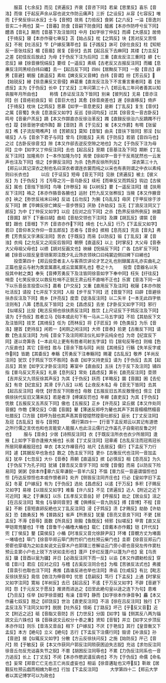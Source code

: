 <!-- { "loadSidebar": true } -->
　　服苴【七余反】而见【贤遍反】齐衰【音咨下同】若枲【思里反】喜乐【音洛】而偯【于起反声余从容也说文作防云痛声】三折【之设反】从容【七容反】唯而【于癸反徐以水反】士与【音预】敛焉【力验反】食粥【之六反】一溢【音逸刘音实二十两也】莫一【音暮】防食【音嗣下防食同】醯酱【本亦作防呼兮反下同】醴酒【音礼】期而【音基下及注皆同】中月【如字徐丁仲反】而禫【大感反】居倚【于绮反】寝【本亦作寑七审反】苫【始占反】枕【之鸩反】块【苦对反又苦怪反】不税【吐活反】芐【户嫁反蒲苹也】翦【子践反】牀可【徐仕良反】柱【知矩反一音张炷反】楣【音眉】居复【音伏】去其【起吕反下去麻同】其缕【力主反】之差【初佳反后放此】为母【于伪反下注为后同】三重【直龙反注三重同】縓【七恋反】縁【徐音掾恱绢反】要绖【一遥反】素缟【古老反又古报反注同】而纎【息亷反注同黑经白纬曰纎】去一【起吕反下同】四纠【居黝反下同】一股【音古】辟男【音避】朝服【直遥反】素纰【婢支反又音綼】白纬【音谓】纷【芳云反】【始锐反】綅【徐息亷反又音侵】麻葛重【直龙反注及下不言重言重者同】着【张虑反】主为【于伪反】长中【丁丈反】三年问第三十八【郑云名三年问者善其以知丧服年月所由也】
　　称情【赤证反注及下皆同】别亲【彼列反】无易【音亦注同】创【音疮初良反】钜【音巨大也】其愈【徐音庾差也】遟【徐直移反】倚庐【于绮反】枕块【之鸩反】思慕【如字一音息吏反】是断【丁乱反】复生【音伏】之属【音蜀】失丧【息浪反又如字】反巡【徐词均反】过其【徐音戈一音古卧反】鸣号【音豪户羔反】蹢【本又作踯直亦反徐治革反】躅【直録反徐治六反蹢躅不行也】踶【徐音驰字或作踟】蹰【音防】燕【于见反】雀【本又作爵】有啁【张留反】噍【子流反啁噍声】顷【苦颖反】莫知【音智】由夫【音扶下皆同】邪淫【似嗟反】人与【音余下君子与同】曾鸟【则能反】夫焉【于防反】若驷【音四马也】之过【古卧反徐音戈】隙【本又作郤去逆反空隙之地也】为之【于伪反下注为母同】立中【如字又丁仲反注同】去也【起吕反】至期【音基注及下同】期断【丁乱反下注同】加隆焉尔【一本作加隆为尔】焉使【徐如字一音于干反焉犹然也一云发声也注及下同】倍之【步罪反注同】为杀【色界反徐所列反】
　　深衣第三十九【郑云以其记深衣之制也名曰深衣者谓连衣裳而纯之以采也有表则谓之中衣以素纯则曰长衣也】
　　以应【于证反】短毋【音无下同】见肤【贤遍反】被土【彼义反】为【于伪反】污【汚辱之污一音乌卧反】续衽【而审反又而鸩反】钩边【古侯反】属也【音烛下皆同】鸟喙【许秽反】裕【以树反】要【一遥反注同】缝【扶用反下注同】袼之【本亦作胳音各腋也】运肘【竹九反又张栁反】当掖【本又作腋音亦】袂之【弥世反袪末曰袂】反诎【丘勿反】为腕【乌乱反】毋厌【于甲反徐于涉反下同】髀【毕婢反徐亡婢反一音步啓反】厌胁【许劫反】当无【丁浪反注同又丁郎反】为中【丁仲反又如字】以应【应对之应下同】之杀【色界反徐所例反】袂圜【音圎】胡下【下垂曰胡】曲袷【音劫交领也下注同】及踝【胡瓦反】谓裻【音督】跟也【音根】下齐【音咨亦作下同】缉也【七入反】行乃【下孟反又如字】若卬【音仰本又作仰一音五郎反】志者与【音余】摈相【息亮反】完且【音丸】弗费【芳贵反又孚沸反注同】苦衣【于既反】而易【以防反】锻【丁乱反】濯【音浊】衣纯【之允反又之闰反后皆同】朝祭【直遥反】以上【时掌反】大父母【音泰大父母祖父母也】以缋【胡对反画文也】袂縁【恱绢反下同】广各【古旷反下同】緆【徐音以豉反皇音钖案郑注既夕礼云饰衣领袂口曰纯裳边侧曰綼下曰緆也】
　　投壶第四十【郑云投壶者主人与客燕饮讲论才艺之礼也别録属吉礼亦实曲礼之正篇也皇云与射为类宜属嘉礼或云宜属賔礼也】卷之十九
　　投壶【壶器名以矢投其中射之类】奉矢【音捧芳勇反下及注皆同徐音如字下奉中同】枉矢【纡往反】哨壶【七笑反徐又以救反杜哨不正貎王肃云枉不直哨不正也】乐賔【音洛下同一读下以乐音岳言投壶以乐】嘉肴【户交反】又重【直用反下及注同】税屦【本亦作脱吐活反】请投【七并反下文同】人般【步干反下同】还【音旋下同】曰辟【音避徐扶赤反注及下同】南乡【许亮反】度壶【徒洛反注同】以二矢半【一本无此四字依注则有】八筭【悉乱反下皆同】之处【昌虑反】去坐【才卧反又如字下同】邪行【似嗟反】比投【毗志反频也徐扶质反注同】胜饮【上尺证反下于鸩反注及下同】请为【于伪反】胜者立马【俗本或此句下有一马从二马五字误】不拾【其劫反下文及注皆同】技艺【其绮反】任为【而林反】将【子匠反】帅【色类反】为乐【音洛】貍首【吏持反】闲若一【闲厕之闲注同】大师【音泰】拾更【古衡反下同】请数【色主反注同】为纯【音全下及注同郑注仪礼如字云纯全也】为竒【纪宜反下同】遂以竒筭告【一本此句上更有有胜者司射五字误】钧【居旬反等也】则缩【色六反直也】其它【音他】胜与【音余下胜与同】尚技【其绮反】行觞【失羊反字或作同】皆跪【其委反】奉觞【芳勇反下注奉觞同】赐灌【古乱反】敬养【羊尚反注同】犹饮【于鸩反下饮不胜同】各直【如字又持吏反】请为【于伪反】去其【起吕反】其坐【如字又才卧反注同】筹室中【直由反】五扶【方于反下及注同】铺四指【普乌反又芳夫反】礼亵【息列反】常处【昌虑反】筭长【直亮反注同】壶颈【吉并反又九领反徐其声反】为其【于伪反】跃而【羊略反】圜【音圎】囷【去伦反】有竒【纪宜反】其滑【乎八反】以柘【止夜反木名】毋【音无下皆同】去其【起吕反注同】毋怃【好吾反下同敖也】毋敖【五报反旧五羔反敖慢也】偝立【音佩徐扶代反旧又蒲来反】若是者浮【缚谋反罚也】年稺【直吏反】为其【于伪反】怃敖【五报反又五羔反下同】傲也【五报反】正乡【许亮反】梁丘据【本又作处同音据】作匏【薄交反】○圜【音圎】鼙【薄迷反郑呼为鼙也其声下其音榻榻然榻音吐腊反】□方鼓【郑呼为鼓也其声髙其音镗镗然镗音吐郎反】庭长【丁丈反注同】及冠【古乱反】皆与【音预】
　　儒行第四十一【行音下孟反郑云以其记有道徳之所行儒之言优也和也言能安人能服人也此注云儒行之作盖孔子自衞初反鲁之时也】
　　服与【音余】少居【诗照反注同】衣【于既反注所衣也衣少所居同】逢掖【上如字下音亦逢掖大掖也】长居【丁丈反注同】冠章甫【古乱反注而冠焉冠长所居同章甫殷冠也】单衣【本又作襌音丹】袪尺【去居反】儒行【下孟反下力行同】遽【其据反卒也急也】数之【色主反下同】更仆【古衡反代也注同一音加孟反】犹卒【七忽反】大仆【音泰】燕朝【直遥反】摈【必慎反】相【息亮反】为久【于伪反下为孔子同】犹铺【普吾反又音孚下同】如慢【音僈】而易【以防反下险易同】粥粥【徐本作章六反卑谦貎一音羊六反】不愊【普力反一音逼谓愊怛也】怛【丹达反惊怛也本或作恨者非】处齐【侧皆反注同齐庄也】行必【皇如字旧下孟反】冬夏【户嫁反】有为【于伪反】选处【昌虑反】以逺【于万反】多积【子赐反又如字】易禄【以豉反又如字】难畜【许六反】不见【贤遍反】近人【附近之近下可近同】淹之【于亷反】以乐【五孝反又音岳】好【呼报反】劫之【居业反】沮之【在吕反注同】鸷虫【与挚同音至】攫【俱缚反一音九防反】搏【音博】不程【音呈】不断【音短直卵反絶也又丁乱反注同】浸【子鸩反】渍【才赐反】劫胁【许劫反】恐【曲勇反】怖【普路反】省声【所景反】犹量【音亮又音良下同】不更【居孟反】不溽【音辱】面数【所具反】刚毅【鱼既反】倾邪【似嗟反】甲胄【直又反甲铠胄兠鍪也】干橹【音鲁干小楯橹大楯也】载仁【音戴本亦作戴】铠【开代反】兜【丁侯反】鍪【莫侯反】小楯【时准反又音允徐辞尹反】环堵【音覩方丈为堵面一堵墙也】筚门【徐音毕郑云筚门荆竹织门也杜预云柴门也】圭窬【徐音豆郑云门旁窬也穿墙为之如圭矣说文云穿木户也郭璞三苍解诂云门旁小窬也音臾左传作窦杜预云圭窦小户也上锐下方状如圭形也】蓬戸【步红反蓬户以蓬为户也】瓮【乌贡反】牖【音酉以瓮为牖】并日【必政反注同下而一反】以谄【本又作讇勑检反】穿墙【音川】君应【应对之应】与稽【古奚反注同合也】为楷【苦骇反法式也】弗援【音袁引也取也注下同】弗推【昌谁反进也举也注同】谗谄【仕咸反】有比【毗志反徐扶至反】竟信【依注为伸音申】忧思【息嗣反】笃行【下孟反】上通【时掌反又如字注同】寛裕【羊树反】去已【起吕反】不逺【于万反又如字】不辟【音避下同】怨【于元反又于愿反】推贤而进达之【旧至此絶句皇以逹之连下为句】患难【乃旦反】任举【如字徐音据】有澡【音早】静而【如字徐本作诤音争】麤【本又作麄七奴反】翘之【祁饶反】世治【直吏反注同】不沮【徐在吕反注同】独行【下孟反注及下注同又如字】脱脱【吐外反】怪妬【丁路反】坏己【乎反又音】近文【附近之近】砥【音脂又音防】厉【力世反】分国【如字】锱【侧其反八两为锱説文云六铢也】铢【音硃说文云权分十黍之重】贤知【音智】并立【如字又步顶反本亦作竝】则乐【音洛又音岳】相下【户嫁反】不厌【于艳反】其行【皇音衡又下孟反】本方【絶句】立义【絶句】志行【下孟反下注儒行同】毁谤【补浪反】孙【音逊】接【似辄反又如字】分散【方云反徐扶问反】之施【始防反】厈己【音尺】陨【于敏反】获【本又作获同户郭反注同陨获困迫失志貎】充诎【求勿反注同徐音丘勿反充诎喜失节之貎】不慁【胡困反注同辱也】不累【力伪反注同系也一音力追反】长上【丁丈反】不闵【本亦作愍武谨反病也】不为【于伪反】命儒【命名也】妄常【郑音亡亡无也王亡尚反虚妄也】相诟【徐音遘耻也又呼反】靳故【居觐反杜预云戯而相媿为靳也】行加【下孟反注同】
　　大学第四十二【郑云大学者以其记博学可以为政也】

